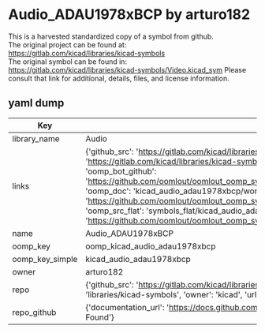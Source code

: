 # Audio_ADAU1978xBCP by arturo182  
This is a harvested standardized copy of a symbol from github.  
The original project can be found at:  
https://gitlab.com/kicad/libraries/kicad-symbols  
The original symbol can be found in:
https://gitlab.com/kicad/libraries/kicad-symbols/Video.kicad_sym
Please consult that link for additional, details, files, and license information.  
## yaml dump  
| Key | Value |  
| --- | --- |  
| library_name | Audio |  
| links | {'github_src': 'https://gitlab.com/kicad/libraries/kicad-symbols/Video.kicad_sym', 'github_src_repo': 'https://gitlab.com/kicad/libraries/kicad-symbols', 'oomp_bot': 'kicad_audio_adau1978xbcp/working', 'oomp_bot_github': 'https://github.com/oomlout/oomlout_oomp_symbol_bot/tree/main/kicad_audio_adau1978xbcp/working', 'oomp_doc': 'kicad_audio_adau1978xbcp/working', 'oomp_doc_github': 'https://github.com/oomlout/oomlout_oomp_symbol_doc/tree/main/kicad_audio_adau1978xbcp/working', 'oomp_src_flat': 'symbols_flat/kicad_audio_adau1978xbcp/working', 'oomp_src_flat_github': 'https://github.com/oomlout/oomlout_oomp_symbol_src/tree/main/kicad_audio_adau1978xbcp/working'} |  
| name | Audio_ADAU1978xBCP |  
| oomp_key | oomp_kicad_audio_adau1978xbcp |  
| oomp_key_simple | kicad_audio_adau1978xbcp |  
| owner | arturo182 |  
| repo | {'github_src': 'https://gitlab.com/kicad/libraries/kicad-symbols/Video.kicad_sym', 'name': 'libraries/kicad-symbols', 'owner': 'kicad', 'url': 'https://gitlab.com/kicad/libraries/kicad-symbols'} |  
| repo_github | {'documentation_url': 'https://docs.github.com/rest/repos/repos#get-a-repository', 'message': 'Not Found'} |  

